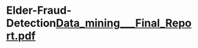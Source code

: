 # Elder-Fraud-Detection[Data_mining___Final_Report.pdf](https://github.com/Janani216/Elder-Fraud-Detection-WIP/files/9668611/Data_mining___Final_Report.pdf)
